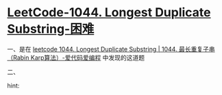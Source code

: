 # [LeetCode-1044. Longest Duplicate Substring-困难](https://leetcode.com/problems/longest-duplicate-substring/)

一、是在 [leetcode 1044. Longest Duplicate Substring | 1044. 最长重复子串（Rabin Karp算法）-爱代码爱编程](https://icode.best/i/60956044121497) 中发现的这道题

二、

hint:




